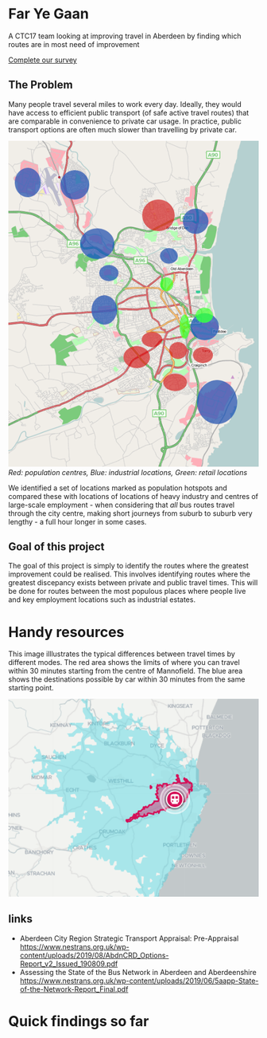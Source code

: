 # Far Ye Gaan

A CTC17 team looking at improving travel in Aberdeen by finding which routes are in most need of improvement


[Complete our survey](https://docs.google.com/forms/d/e/1FAIpQLSecZpt-ibLbz1JLWk5WtPaLANHa5U-L130CPRuim4Ic_QE2KA/viewform?usp=sf_link)

## The Problem

Many people travel several miles to work every day. Ideally, they would have access to efficient public transport (of safe active travel routes) that are comparable in convenience to private car usage. In practice, public transport options are often much slower than travelling by private car.

![map of aberdeen population hotspots and heavy industry locations](/aberdeen_centres.png)
_Red: population centres, Blue: industrial locations, Green: retail locations_

We identified a set of locations marked as population hotspots and compared these with locations of locations of heavy industry and centres of large-scale employment - when considering that _all_ bus routes travel through the city centre, making short journeys from suburb to suburb very lengthy - a full hour longer in some cases. 

## Goal of this project

The goal of this project is simply to identify the routes where the greatest improvement could be realised. This involves identifying routes where the greatest discepancy exists between private and public travel times. This will be done for routes between the most populous places where people live and key employment locations such as industrial estates.

# Handy resources

This image illlustrates the typical differences between travel times by different modes. The red area shows the limits of where you can travel within 30 minutes starting from the centre of Mannofield. The blue area shows the destinations possible by car within 30 minutes from the same starting point.

![map](/map-example.png.png)

## links

* Aberdeen City Region Strategic Transport Appraisal:
Pre-Appraisal https://www.nestrans.org.uk/wp-content/uploads/2019/08/AbdnCRD_Options-Report_v2_Issued_190809.pdf
* Assessing the State of the Bus Network in Aberdeen and Aberdeenshire
 https://www.nestrans.org.uk/wp-content/uploads/2019/06/5aapp-State-of-the-Network-Report_Final.pdf
 
# Quick findings so far

